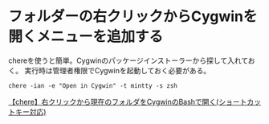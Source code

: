 # フォルダーの右クリックからCygwinを開くメニューを追加する

chereを使うと簡単。Cygwinのパッケージインストーラーから探して入れておく。
実行時は管理者権限でCygwinを起動しておく必要がある。

```
chere -ian -e "Open in Cygwin" -t mintty -s zsh
```

[【chere】右クリックから現在のフォルダをCygwinのBashで開く(ショートカットキー対応)](http://gametricks.blog40.fc2.com/blog-entry-94.html)
